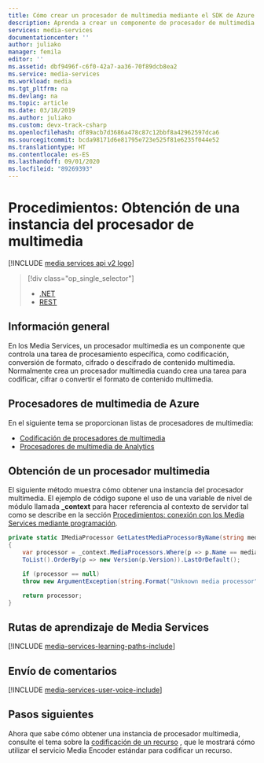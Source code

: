 ```yaml
---
title: Cómo crear un procesador de multimedia mediante el SDK de Azure Media Services para .NET| Microsoft Docs
description: Aprenda a crear un componente de procesador de multimedia para codificar, cifrar, descifrar o convertir el formato de contenido multimedia para Azure Media Services. Los ejemplos de código están escritos en C# y utilizan el SDK de Media Services para .NET.
services: media-services
documentationcenter: ''
author: juliako
manager: femila
editor: ''
ms.assetid: dbf9496f-c6f0-42a7-aa36-70f89dcb8ea2
ms.service: media-services
ms.workload: media
ms.tgt_pltfrm: na
ms.devlang: na
ms.topic: article
ms.date: 03/18/2019
ms.author: juliako
ms.custom: devx-track-csharp
ms.openlocfilehash: df89acb7d3686a478c87c12bbf8a42962597dca6
ms.sourcegitcommit: bcda98171d6e81795e723e525f81e6235f044e52
ms.translationtype: HT
ms.contentlocale: es-ES
ms.lasthandoff: 09/01/2020
ms.locfileid: "89269393"
---
```

# <a name="how-to-get-a-media-processor-instance"></a>Procedimientos: Obtención de una instancia del procesador de multimedia

[!INCLUDE [media services api v2 logo](./includes/v2-hr.md)]

> [!div class="op_single_selector"]
> * [.NET](media-services-get-media-processor.md)
> * [REST](media-services-rest-get-media-processor.md)
> 
> 

## <a name="overview"></a>Información general
En los Media Services, un procesador multimedia es un componente que controla una tarea de procesamiento específica, como codificación, conversión de formato, cifrado o descifrado de contenido multimedia. Normalmente crea un procesador multimedia cuando crea una tarea para codificar, cifrar o convertir el formato de contenido multimedia.

## <a name="azure-media-processors"></a>Procesadores de multimedia de Azure 

En el siguiente tema se proporcionan listas de procesadores de multimedia:

* [Codificación de procesadores de multimedia](scenarios-and-availability.md#encoding-media-processors)
* [Procesadores de multimedia de Analytics](scenarios-and-availability.md#analytics-media-processors)

## <a name="get-media-processor"></a>Obtención de un procesador multimedia

El siguiente método muestra cómo obtener una instancia del procesador multimedia. El ejemplo de código supone el uso de una variable de nivel de módulo llamada **_context** para hacer referencia al contexto de servidor tal como se describe en la sección [Procedimientos: conexión con los Media Services mediante programación](media-services-use-aad-auth-to-access-ams-api.md).

```csharp
private static IMediaProcessor GetLatestMediaProcessorByName(string mediaProcessorName)
{
    var processor = _context.MediaProcessors.Where(p => p.Name == mediaProcessorName).
    ToList().OrderBy(p => new Version(p.Version)).LastOrDefault();

    if (processor == null)
    throw new ArgumentException(string.Format("Unknown media processor", mediaProcessorName));

    return processor;
}
```


## <a name="media-services-learning-paths"></a>Rutas de aprendizaje de Media Services
[!INCLUDE [media-services-learning-paths-include](../../../includes/media-services-learning-paths-include.md)]

## <a name="provide-feedback"></a>Envío de comentarios
[!INCLUDE [media-services-user-voice-include](../../../includes/media-services-user-voice-include.md)]

## <a name="next-steps"></a>Pasos siguientes
Ahora que sabe cómo obtener una instancia de procesador multimedia, consulte el tema sobre la [codificación de un recurso](media-services-dotnet-encode-with-media-encoder-standard.md) , que le mostrará cómo utilizar el servicio Media Encoder estándar para codificar un recurso.

